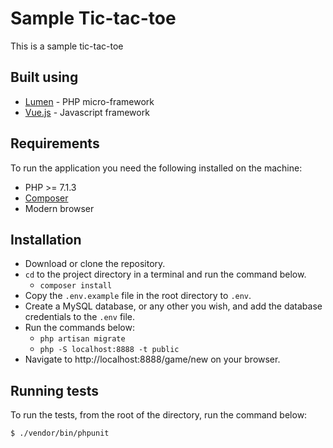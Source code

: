 # Sample Tic-tac-toe

This is a sample tic-tac-toe

## Built using
* [Lumen](https://lumen.laravel.com/) - PHP micro-framework
* [Vue.js](https://vuejs.org) - Javascript framework

## Requirements
To run the application you need the following installed on the machine:

* PHP >= 7.1.3
* [Composer](http://getcomposer.org/)
* Modern browser


## Installation
* Download or clone the repository.
* `cd` to the project directory in a terminal and run the command below.
  - `composer install`
* Copy the `.env.example` file in the root directory to `.env`.
* Create a MySQL database, or any other you wish, and add the database credentials to the `.env` file.
* Run the commands below:
  - `php artisan migrate`
  - `php -S localhost:8888 -t public`
* Navigate to http://localhost:8888/game/new on your browser.

## Running tests
To run the tests, from the root of the directory, run the command below:
```
$ ./vendor/bin/phpunit
```
